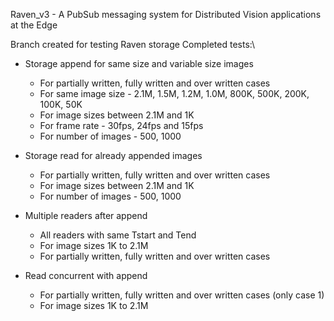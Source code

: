 Raven_v3 - A PubSub messaging system for Distributed Vision applications at the Edge

Branch created for testing Raven storage
Completed tests:\ 
- Storage append for same size and variable size images
	- For partially written, fully written and over written cases
	- For same image size - 2.1M, 1.5M, 1.2M, 1.0M, 800K, 500K, 200K, 100K, 50K 
	- For image sizes between 2.1M and 1K
	- For frame rate - 30fps, 24fps and 15fps
	- For number of images - 500, 1000

- Storage read for already appended images
	- For partially written, fully written and over written cases
	- For image sizes between 2.1M and 1K 
	- For number of images - 500, 1000

- Multiple readers after append
	- All readers with same Tstart and Tend
	- For image sizes 1K to 2.1M
	- For partially written, fully written and over written cases

- Read concurrent with append
	- For partially written, fully written and over written cases (only case 1)
	- For image sizes 1K to 2.1M



